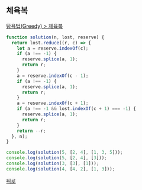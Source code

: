 ## 체육복

[탐욕법(Greedy) > 체육복](https://programmers.co.kr/learn/courses/30/lessons/42862)

```js
function solution(n, lost, reserve) {
  return lost.reduce((r, c) => {
    let a = reserve.indexOf(c);
    if (a !== -1) {
      reserve.splice(a, 1);
      return r;
    }
    a = reserve.indexOf(c - 1);
    if (a !== -1) {
      reserve.splice(a, 1);
      return r;
    }
    a = reserve.indexOf(c + 1);
    if (a !== -1 && lost.indexOf(c + 1) === -1) {
      reserve.splice(a, 1);
      return r;
    }
    return --r;
  }, n);
}

console.log(solution(5, [2, 4], [1, 3, 5]));
console.log(solution(5, [2, 4], [3]));
console.log(solution(3, [3], [1]));
console.log(solution(4, [4, 2], [1, 3]));
```

[뒤로](https://github.com/SeongYongLee/TIL/tree/main/Algorithm/Programmers)
